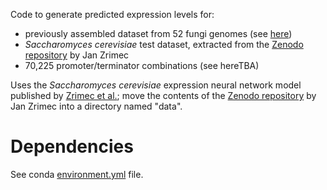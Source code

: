 Code to generate predicted expression levels for: 
+ previously assembled dataset from 52 fungi genomes (see [here](/preprocessing/assemble.npz))
+ _Saccharomyces cerevisiae_ test dataset, extracted from the [Zenodo repository](https://doi.org/10.5281/zenodo.3905252) by Jan Zrimec
+ 70,225 promoter/terminator combinations (see hereTBA)

Uses the _Saccharomyces cerevisiae_ expression neural network model published by [Zrimec et al.](https://doi.org/10.1038/s41467-020-19921-4);
move the contents of the [Zenodo repository](https://doi.org/10.5281/zenodo.3905252) by Jan Zrimec into a directory named "data".

# Dependencies
See conda [environment.yml](/predictions/environment.yml) file.
